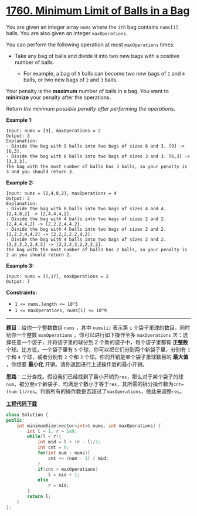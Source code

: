 # [1760. Minimum Limit of Balls in a Bag](https://leetcode.com/problems/minimum-limit-of-balls-in-a-bag/)

You are given an integer array `nums` where the `ith` bag contains `nums[i]` balls. You are also given an integer `maxOperations`.

You can perform the following operation at most `maxOperations` times:

- Take any bag of balls and divide it into two new bags with a positive number of balls.

  - For example, a bag of `5` balls can become two new bags of `1` and `4` balls, or two new bags of `2` and `3` balls.

Your penalty is the **maximum** number of balls in a bag. You want to **minimize** your penalty after the operations.

Return *the minimum possible penalty after performing the operations*.

**Example 1:**

```
Input: nums = [9], maxOperations = 2
Output: 3
Explanation:
- Divide the bag with 9 balls into two bags of sizes 6 and 3. [9] -> [6,3].
- Divide the bag with 6 balls into two bags of sizes 3 and 3. [6,3] -> [3,3,3].
The bag with the most number of balls has 3 balls, so your penalty is 3 and you should return 3.
```

**Example 2:**

```
Input: nums = [2,4,8,2], maxOperations = 4
Output: 2
Explanation:
- Divide the bag with 8 balls into two bags of sizes 4 and 4. [2,4,8,2] -> [2,4,4,4,2].
- Divide the bag with 4 balls into two bags of sizes 2 and 2. [2,4,4,4,2] -> [2,2,2,4,4,2].
- Divide the bag with 4 balls into two bags of sizes 2 and 2. [2,2,2,4,4,2] -> [2,2,2,2,2,4,2].
- Divide the bag with 4 balls into two bags of sizes 2 and 2. [2,2,2,2,2,4,2] -> [2,2,2,2,2,2,2,2].
The bag with the most number of balls has 2 balls, so your penalty is 2 an you should return 2.
```

**Example 3:**

```
Input: nums = [7,17], maxOperations = 2
Output: 7
```

**Constraints:**

- `1 <= nums.length <= 10^5`
- `1 <= maxOperations, nums[i] <= 10^9`

-----

**题目**：给你一个整数数组 `nums` ，其中 `nums[i]` 表示第 `i` 个袋子里球的数目。同时给你一个整数 `maxOperations` 。你可以进行如下操作至多 `maxOperations` 次：选择任意一个袋子，并将袋子里的球分到 2 个新的袋子中，每个袋子里都有 **正整数** 个球。比方说，一个袋子里有 `5` 个球，你可以把它们分到两个新袋子里，分别有 `1` 个和 `4` 个球，或者分别有 `2` 个和 `3` 个球。你的开销是单个袋子里球数目的 **最大值** ，你想要 **最小化** 开销。请你返回进行上述操作后的最小开销。

**思路**：二分查找。假设我们已经找到了最小开销为`res`，那么对于某个袋子的球`num`，被分至`n`个新袋子，均满足个数小于等于`res`，其所需的拆分操作数为`cnt=(num-1)/res`。判断所有的操作数是否超过了`maxOperations`，依此来调整`res`。

[**工程代码下载**](https://github.com/shenkh/leetcode)

```cpp
class Solution {
public:
    int minimumSize(vector<int>& nums, int maxOperations) {
        int l = 1, r = 1e9;
        while(l < r){
            int mid = l + (r - l)/2;
            int cnt = 0;
            for(int num : nums){
                cnt += (num - 1) / mid;
            }
            if(cnt > maxOperations)
                l = mid + 1;
            else
                r = mid;
        }
        return l;
    }
};
```
